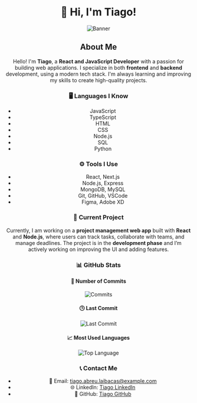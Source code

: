<div align="center">

# 👋 Hi, I'm Tiago!

![Banner](https://your-image-url.com) <!-- Replace with your image URL -->

## About Me

Hello! I'm **Tiago**, a **React and JavaScript Developer** with a passion for building web applications. I specialize in both **frontend** and **backend** development, using a modern tech stack. I'm always learning and improving my skills to create high-quality projects.

### 🖥️ Languages I Know

- JavaScript
- TypeScript
- HTML
- CSS
- Node.js
- SQL
- Python

### ⚙️ Tools I Use

- React, Next.js
- Node.js, Express
- MongoDB, MySQL
- Git, GitHub, VSCode
- Figma, Adobe XD

### 🚀 Current Project

Currently, I am working on a **project management web app** built with **React** and **Node.js**, where users can track tasks, collaborate with teams, and manage deadlines. The project is in the **development phase** and I’m actively working on improving the UI and adding features.

### 📊 GitHub Stats

#### 📅 Number of Commits

![Commits](https://img.shields.io/github/commit-activity/m/tiago-laibacas/your-repo?style=flat-square)

#### 🕒 Last Commit

![Last Commit](https://img.shields.io/github/last-commit/tiago-laibacas/your-repo?style=flat-square)

#### 📈 Most Used Languages

![Top Language](https://img.shields.io/github/languages/top/tiago-laibacas/your-repo?style=flat-square)

### 📞 Contact Me

- 📧 Email: [tiago.abreu.laibacas@example.com](mailto:tiago.abreu.laibacas@example.com)
- 🌐 LinkedIn: [Tiago LinkedIn](https://www.linkedin.com/in/tiago-laibacas/)
- 🐙 GitHub: [Tiago GitHub](https://github.com/tiago-laibacas)

</div>
